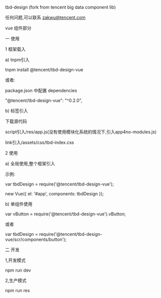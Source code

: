 tbd-design (fork from tencent big data component lib)

任何问题,可以联系
zakwu@tencent.com

vue 组件部分

一 使用

1 框架载入

a) tnpm引入

tnpm install @tencent/tbd-design-vue

或者:

package.json 中配置 dependencies

"@tencent/tbd-design-vue": "^0.2.0",

b) 标签引入

下载源代码

script引入/res/app.js(没有使用模块化系统的情况下,引入app4no-modules.js)

link引入/assets/css/tbd-index.css

2 使用

a) 全局使用,整个框架引入

示例:

var tbdDesign = require('@tencent/tbd-design-vue');

new Vue({
    el: '#app',
    components: tbdDesign
});

b) 单组件使用

var vButton = require('@tencent/tbd-design-vue').vButton;

或者

var tbdDesign = require('@tencent/tbd-design-vue/scr/components/button');


二 开发

1,开发模式

npm run dev

2,生产模式

npm run res


